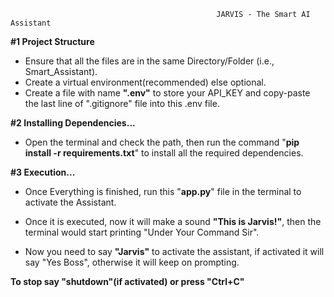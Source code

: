                                                   JARVIS - The Smart AI Assistant
                                                                              

**#1 Project Structure**
- Ensure that all the files are in the same Directory/Folder (i.e., Smart_Assistant).
- Create a virtual environment(recommended) else optional.
- Create a file with name **".env"** to store your API_KEY and copy-paste the last line of ".gitignore" file into this .env file.


**#2 Installing Dependencies...**
- Open the terminal and check the path, then run the command "**pip install -r requirements.txt**" to install all the required dependencies.
  

**#3 Execution...**
- Once Everything is finished, run this "**app.py**" file in the terminal to activate the Assistant.

- Once it is executed, now it will make a sound **"This is Jarvis!"**, then the terminal would start printing "Under Your Command Sir".

- Now you need to say **"Jarvis"** to activate the assistant, if activated it will say "Yes Boss", otherwise it will keep on prompting.

**To stop say "shutdown"(if activated) or press "Ctrl+C"**
